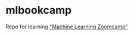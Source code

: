 # mlbookcamp
Repo for learning  ["Machine Learning Zoomcamp"](https://github.com/alexeygrigorev/mlbookcamp-code/tree/master/course-zoomcamp)

